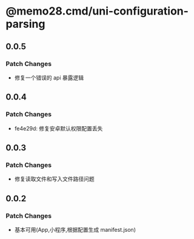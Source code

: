 # @memo28.cmd/uni-configuration-parsing

## 0.0.5

### Patch Changes

- 修复一个错误的 api 暴露逻辑

## 0.0.4

### Patch Changes

- fe4e29d: 修复安卓默认权限配置丢失

## 0.0.3

### Patch Changes

- 修复读取文件和写入文件路径问题

## 0.0.2

### Patch Changes

- 基本可用(App,小程序,根据配置生成 manifest.json)

